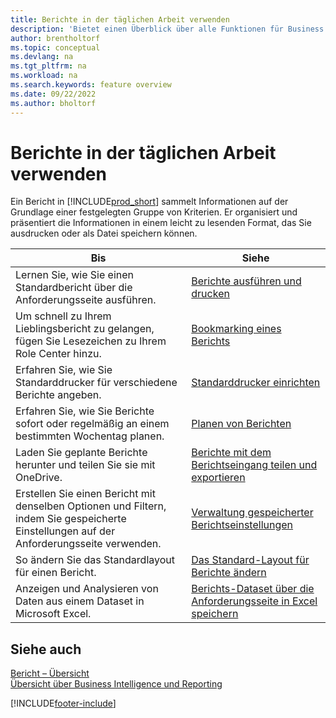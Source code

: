 ```yaml
---
title: Berichte in der täglichen Arbeit verwenden
description: 'Bietet einen Überblick über alle Funktionen für Business Intelligence und Reporting, die in Business Central unterstützt werden.'
author: brentholtorf
ms.topic: conceptual
ms.devlang: na
ms.tgt_pltfrm: na
ms.workload: na
ms.search.keywords: feature overview
ms.date: 09/22/2022
ms.author: bholtorf
---
```

# Berichte in der täglichen Arbeit verwenden

Ein Bericht in [!INCLUDE[prod_short](includes/prod_short.md)] sammelt Informationen auf der Grundlage einer festgelegten Gruppe von Kriterien. Er organisiert und präsentiert die Informationen in einem leicht zu lesenden Format, das Sie ausdrucken oder als Datei speichern können.  

| Bis | Siehe |
| --- | --- |
| Lernen Sie, wie Sie einen Standardbericht über die Anforderungsseite ausführen. | [Berichte ausführen und drucken](ui-work-report.md) |
| Um schnell zu Ihrem Lieblingsbericht zu gelangen, fügen Sie Lesezeichen zu Ihrem Role Center hinzu. | [Bookmarking eines Berichts](ui-bookmarks.md) |
| Erfahren Sie, wie Sie Standarddrucker für verschiedene Berichte angeben. | [Standarddrucker einrichten](ui-specify-printer-selection-reports.md#default) |
| Erfahren Sie, wie Sie Berichte sofort oder regelmäßig an einem bestimmten Wochentag planen. | [Planen von Berichten](ui-work-report.md#ScheduleReport) |
| Laden Sie geplante Berichte herunter und teilen Sie sie mit OneDrive. | [Berichte mit dem Berichtseingang teilen und exportieren](ui-work-report-inbox.md) |
| Erstellen Sie einen Bericht mit denselben Optionen und Filtern, indem Sie gespeicherte Einstellungen auf der Anforderungsseite verwenden. | [Verwaltung gespeicherter Berichtseinstellungen](reports-saving-reusing-settings.md)|
| So ändern Sie das Standardlayout für einen Bericht. | [Das Standard-Layout für Berichte ändern](ui-how-change-layout-currently-used-report.md) |
| Anzeigen und Analysieren von Daten aus einem Dataset in Microsoft Excel. | [Berichts-Dataset über die Anforderungsseite in Excel speichern](/dynamics365-release-plan/2021wave1/smb/dynamics365-business-central/save-report-dataset-excel-request-page) |

## Siehe auch

[Bericht – Übersicht](reports-available-reports.md)  
[Übersicht über Business Intelligence und Reporting](ui-work-report.md)  

[!INCLUDE[footer-include](includes/footer-banner.md)]
